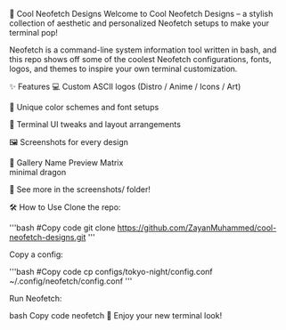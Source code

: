 🎨 Cool Neofetch Designs
Welcome to Cool Neofetch Designs – a stylish collection of aesthetic and personalized Neofetch setups to make your terminal pop!

Neofetch is a command-line system information tool written in bash, and this repo shows off some of the coolest Neofetch configurations, fonts, logos, and themes to inspire your own terminal customization.

✨ Features
💻 Custom ASCII logos (Distro / Anime / Icons / Art)

🎨 Unique color schemes and font setups

🧩 Terminal UI tweaks and layout arrangements

🖼️ Screenshots for every design

📸 Gallery
Name	Preview
Matrix	
minimal	
dragon	

📁 See more in the screenshots/ folder!

🛠️ How to Use
Clone the repo:

'''bash
#Copy code
git clone https://github.com/ZayanMuhammed/cool-neofetch-designs.git
'''

Copy a config:

'''bash
#Copy code
cp configs/tokyo-night/config.conf ~/.config/neofetch/config.conf
'''

Run Neofetch:

bash
Copy code
neofetch
🎉 Enjoy your new terminal look!

